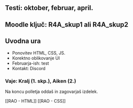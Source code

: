 ## Testi: oktober, februar, april.

## Moodle ključ: R4A_skup1 ali R4A_skup2

## Uvodna ura
- Ponovitev HTML, CSS, JS.
- Korektno oblikovanje UI
- Februarja-ish: test
- Kontakt: Discord
### Vaje: Kralj (1. skp.), Aiken (2.)
Na koncu polletja oddaš in zagovarjaš izdelek. 

[[RAO - HTML]]
[[RAO - CSS]]